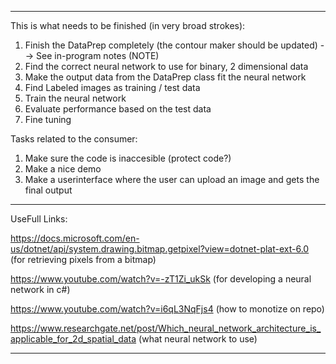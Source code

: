 -----------------------------------------------------------------------------------------------------------------------------------------


This is what needs to be finished (in very broad strokes):

1. Finish the DataPrep completely (the contour maker should be updated) --> See in-program notes (NOTE)
2. Find the correct neural network to use for binary, 2 dimensional data
3. Make the output data from the DataPrep class fit the neural network
4. Find Labeled images as training / test data
5. Train the neural network
6. Evaluate performance based on the test data
7. Fine tuning


Tasks related to the consumer:

1. Make sure the code is inaccesible (protect code?)
2. Make a nice demo
3. Make a userinterface where the user can upload an image and gets the final output

-----------------------------------------------------------------------------------------------------------------------------------------


UseFull Links:

https://docs.microsoft.com/en-us/dotnet/api/system.drawing.bitmap.getpixel?view=dotnet-plat-ext-6.0       (for retrieving pixels from a bitmap)

https://www.youtube.com/watch?v=-zT1Zi_ukSk                                                               (for developing a neural network in c#)

https://www.youtube.com/watch?v=i6qL3NqFjs4                                                               (how to monotize on repo)

https://www.researchgate.net/post/Which_neural_network_architecture_is_applicable_for_2d_spatial_data     (what neural network to use)


-----------------------------------------------------------------------------------------------------------------------------------------


